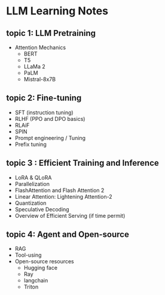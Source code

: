 # LLM Learning Notes

## topic 1: LLM Pretraining
- Attention Mechanics
  - BERT
  - T5
  - LLaMa 2
  - PaLM
  - Mistral-8x7B

## topic 2: Fine-tuning
- SFT (instruction tuning)
- RLHF (PPO and DPO basics)
- RLAiF
- SPIN
- Prompt engineering / Tuning
- Prefix tuning

## topic 3 : Efficient Training and Inference
- LoRA & QLoRA
- Parallelization
- FlashAttention and Flash Attention 2
- Linear Attention: Lightening Attention-2
- Quantization
- Speculative Decoding
- Overview of Efficient Serving (if time permit)

## topic 4: Agent and Open-source
- RAG
- Tool-using
- Open-source resources
  - Hugging face
  - Ray
  - langchain
  - Triton